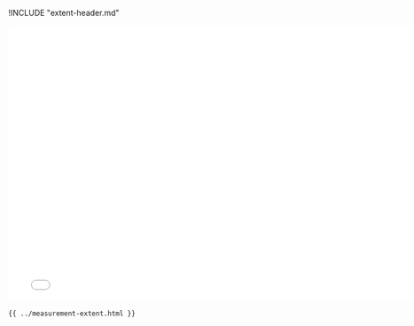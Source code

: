 !INCLUDE "extent-header.md"

<iframe src="../../measurement-extent.html" width="770" height="500" frameBorder="0" seamless="seamless">
</iframe>

```html
{{ ../measurement-extent.html }}
```
